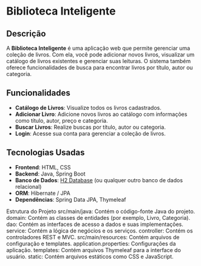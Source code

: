 # Biblioteca Inteligente

## Descrição

A **Biblioteca Inteligente** é uma aplicação web que permite gerenciar uma coleção de livros. Com ela, você pode adicionar novos livros, visualizar um catálogo de livros existentes e gerenciar suas leituras. O sistema também oferece funcionalidades de busca para encontrar livros por título, autor ou categoria.

## Funcionalidades

- **Catálogo de Livros**: Visualize todos os livros cadastrados.
- **Adicionar Livro**: Adicione novos livros ao catálogo com informações como título, autor, preço e categoria.
- **Buscar Livros**: Realize buscas por título, autor ou categoria.
- **Login**: Acesse sua conta para gerenciar a coleção de livros.

## Tecnologias Usadas

- **Frontend**: HTML, CSS
- **Backend**: Java, Spring Boot
- **Banco de Dados**: [H2 Database](https://www.h2database.com/html/main.html) (ou qualquer outro banco de dados relacional)
- **ORM**: Hibernate / JPA
- **Dependências**: Spring Data JPA, Thymeleaf


Estrutura do Projeto
src/main/java: Contém o código-fonte Java do projeto.
domain: Contém as classes de entidades (por exemplo, Livro, Categoria).
dao: Contém as interfaces de acesso a dados e suas implementações.
service: Contém a lógica de negócios e os serviços.
controller: Contém os controladores REST e MVC.
src/main/resources: Contém arquivos de configuração e templates.
application.properties: Configurações da aplicação.
templates: Contém arquivos Thymeleaf para a interface do usuário.
static: Contém arquivos estáticos como CSS e JavaScript.

